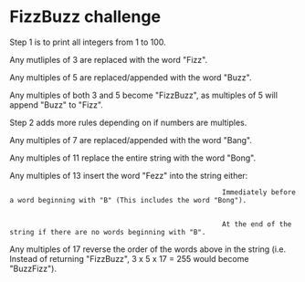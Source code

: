 # FizzBuzz challenge

Step 1 is to print all integers from 1 to 100.

Any mutliples of 3 are replaced with the word "Fizz".


Any multiples of 5 are replaced/appended with the word "Buzz".


Any multiples of both 3 and 5 become "FizzBuzz", as multiples of 5 will append "Buzz" to "Fizz".



Step 2 adds more rules depending on if numbers are multiples.


Any multiples of 7 are replaced/appended with the word "Bang".


Any multiples of 11 replace the entire string with the word "Bong".


Any multiples of 13 insert the word "Fezz" into the string either:


                                                        Immediately before a word beginning with "B" (This includes the word "Bong").
                                                        
                                                        
                                                        At the end of the string if there are no words beginning with "B".
                                                        
                                                        
Any multiples of 17 reverse the order of the words above in the string (i.e. Instead of returning "FizzBuzz", 3 x 5 x 17 = 255 would become "BuzzFizz").
